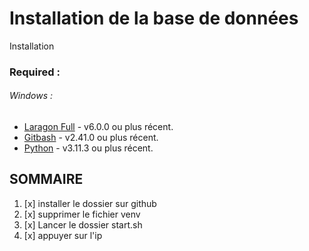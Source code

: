 # Installation de la base de données


Installation


### Required :

###### Windows :
- [Laragon Full](https://laragon.org/download/#Edition) - v6.0.0 ou plus récent.
- [Gitbash](https://git-scm.com/download/win) - v2.41.0 ou plus récent.
- [Python](https://www.python.org/downloads/) - v3.11.3 ou plus récent.

## SOMMAIRE


1. [x] installer le dossier sur github
2. [x] supprimer  le fichier venv
2. [x] Lancer le dossier start.sh
3. [x] appuyer sur l'ip 

                       